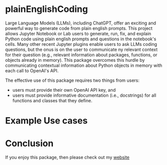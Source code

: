 # plainEnglishCoding

Large Language Models (LLMs), including ChatGPT, offer an exciting and powerful way to generate code from plain english prompts.
This project allows Jupyter Notebook or Lab users to generate, run, fix, and explain Python code using plain english prompts and questions in the notebook's cells.
Many other recent Jupyter plugins enable users to ask LLMs coding questions, but the onus is on the user to communicate ny relevant context for their question (e.g., relevant information about packages, functions, or objects already in memory).
This package overcomes this hurdle by communicating contextual information about Python objects in memory with each call to OpenAI's API.

The effective use of this package requires two things from users:
- users must provide their own OpenAI API key, and
- users must provide informative documentation (i.e., docstrings) for all functions and classes that they define.

# Example Use cases

# Conclusion

If you enjoy this package, then please check out my [website](https://sites.pitt.edu/~mrfrank/)